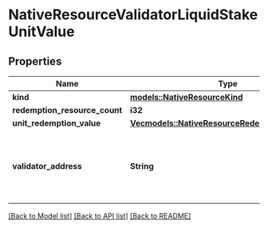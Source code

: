 # NativeResourceValidatorLiquidStakeUnitValue

## Properties

Name | Type | Description | Notes
------------ | ------------- | ------------- | -------------
**kind** | [**models::NativeResourceKind**](NativeResourceKind.md) |  | 
**redemption_resource_count** | **i32** |  | 
**unit_redemption_value** | [**Vec<models::NativeResourceRedemptionValueItem>**](NativeResourceRedemptionValueItem.md) |  | 
**validator_address** | **String** | Bech32m-encoded human readable version of the address. | 

[[Back to Model list]](../README.md#documentation-for-models) [[Back to API list]](../README.md#documentation-for-api-endpoints) [[Back to README]](../README.md)


